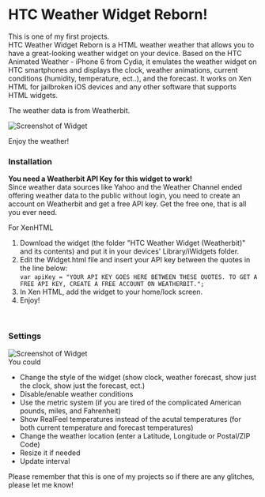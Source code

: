 # HTC Weather Widget Reborn!

This is one of my first projects. <br>
HTC Weather Widget Reborn is a HTML weather weather that allows you to have a great-looking weather widget on your device. Based on the HTC Animated Weather - iPhone 6 from Cydia, it emulates the weather widget on HTC smartphones and displays the clock, weather animations, current conditions (humidity, temperature, ect..), and the forecast. It works on Xen HTML for jailbroken iOS devices and any other software that supports HTML widgets.

The weather data is from Weatherbit.

![Screenshot of Widget](https://i.imgur.com/cUJitJv.png)

Enjoy the weather!

### Installation

**You need a Weatherbit API Key for this widget to work!** <br>
Since weather data sources like Yahoo and the Weather Channel ended offering weather data to the public without login, you need to create an account on Weatherbit and get a free API key. Get the free one, that is all you ever need.

For XenHTML
1. Download the widget (the folder "HTC Weather Widget (Weatherbit)" and its contents) and put it in your devices' Library/iWidgets folder.
2. Edit the Widget.html file and insert your API key between the quotes in the line below: <br>
`var apiKey = "YOUR API KEY GOES HERE BETWEEN THESE QUOTES. TO GET A FREE API KEY, CREATE A FREE ACCOUNT ON WEATHERBIT.";`
2. In Xen HTML, add the widget to your home/lock screen.
3. Enjoy!

<br>

### Settings

![Screenshot of Widget](https://i.imgur.com/4nuDywo.png)
<br>
You could
* Change the style of the widget (show clock, weather forecast, show just the clock, show just the forecast, ect.)
* Disable/enable weather conditions
* Use the metric system (if you are tired of the complicated American pounds, miles, and Fahrenheit)
* Show RealFeel temperatures instead of the acutal temperatures (for both current temperature and forecast temperatures)
* Change the weather location (enter a Latitude, Longitude or Postal/ZIP Code)
* Resize it if needed
* Update interval

Please remember that this is one of my projects so if there are any glitches, please let me know!


